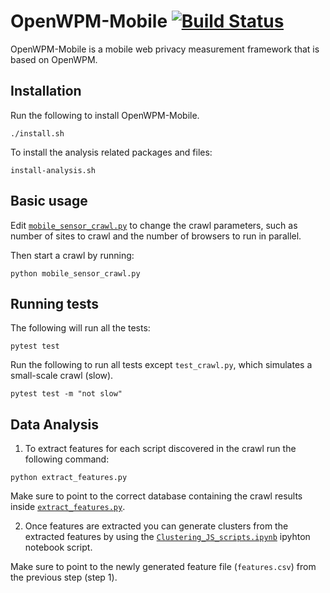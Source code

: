 OpenWPM-Mobile [![Build Status](https://travis-ci.org/sensor-js/OpenWPM_mobile.svg?branch=master)](https://travis-ci.org/sensor-js/OpenWPM_mobile)
=======

OpenWPM-Mobile is a mobile web privacy measurement framework that is based on
OpenWPM.

## Installation

Run the following to install OpenWPM-Mobile.

```./install.sh```

To install the analysis related packages and files:

```install-analysis.sh```

## Basic usage

Edit [`mobile_sensor_crawl.py`](https://github.com/sensor-js/OpenWPM_mobile/blob/mobile_sensors/mobile_sensor_crawl.py) to change the crawl parameters, such as number of sites to crawl and the number of browsers to run in parallel.

Then start a crawl by running:

```python mobile_sensor_crawl.py```

## Running tests

The following will run all the tests:

```pytest test```

Run the following to run all tests except `test_crawl.py`, which simulates a small-scale crawl (slow).

```pytest test -m "not slow"```

## Data Analysis

1. To extract features for each script discovered in the crawl run the following command:

```python extract_features.py```

Make sure to point to the correct database containing the crawl results inside [`extract_features.py`](https://github.com/sensor-js/OpenWPM_mobile/blob/mobile_sensors/feature_extraction/extract_features.py#L813).

2. Once features are extracted you can generate clusters from the extracted features by using the [`Clustering_JS_scripts.ipynb`](https://github.com/sensor-js/OpenWPM_mobile/blob/mobile_sensors/cluster_scripts/Clustering_JS_scripts.ipynb) ipyhton notebook script. 

Make sure to point to the newly generated feature file (```features.csv```) from the previous step (step 1).
